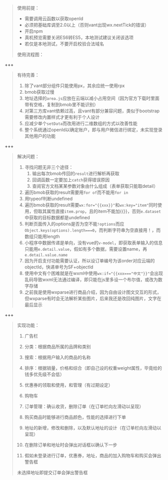 > 使用前提：
>
> - 需要调用云函数以获取openId
> - 必须把基础库调至2.0以上（否则vant出现wx.nextTick的错误）
> - 开启npm
> - 真机预览需要关闭ES6转ES5，本地测试建议关闭该选项
> - 若仅是本地测试，不要开启校验合法域名
>
> 使用流程图：
>
> 

+++

> 有待完善：
>
> 1. 除了vant部分组件只能使用px，其余应统一使用rpx
> 3. bmob获取过慢
> 3. 地址选择的`area.js`应放在云端以减小占用空间（因为官方下载时里面带有空格，复制到bmob里不能识别）
> 4. 对第三方库vant依赖过高，且vant有部分兼容问题，类似于bootstrap需要修改内置样式才更有利于个人设计
> 5. 应减少单个`setData`而改用进行二维数组的方式以改善性能
> 6. 整个系统通过openId以确定账户，即与用户微信进行绑定，未实现登录其他用户的功能

+++

> 解决问题：
>
> 1. 寻找问题无非三个途径：
>    1. 输出每次bmob传回的`result`进行解析再获取
>    2. 回调函数一定要加上`catch`获得错误原因
>    3. 查阅官方文档某某参数对象由什么组成（表单获取只能取detail）
> 2. 遍历bmob获取的result需要用`for of`而不能用`for in`
> 3. 用typeof判断undefined
> 4. 遍历bmob获取的result需要`wx:for="{{xxx}}"`和`wx:key="item"`同时使用，但取其属性直接`item.prop`，且的item不能加{{}}，否则`e.dataset`中获取的目标数据都是undefined
> 5. 判断页面传入的options是否为空不能`!options`而应`Object.keys(options).length===0`，而判断字符串为空直接用！，而数组只能用length
> 6. 小程序中数据传递是单向，没有vue的`v-model`，即获取表单输入的信息只能用`e.detail.value`，假如有多个数据，需要设置name，再`e.detail.value.name`
> 7. 因为开启支付功能需要认证，所以设订单编号为该order对应云端的objectId，快递单号为SF+objectId
> 8. 使用中文有个困难就是在wxml中使用`wx:if="{{xxx==="中文"}}"`会出现乱码导致wxml无法通过编译，即只能在js里多设一个布尔值，或改为数字存储
> 9. 之前我是使用wxparse进行商品介绍，因为自由设计图文交互的形式，但wxparse有时会无法解析某些图片，后来我还是改回纯图片，文字在最后显示

+++

>实现功能：
>
>1. 广告栏
>
>2. 分类：根据商品所属的品牌和类别
>
>3. 搜索：根据用户输入的商品的名称
>
>4. 排序：根据销量，价格和综合（即自己设的权重weight属性，毕竟给的钱多优先级不会低）
>
>5. 优惠券的领取和使用，和管理（有过期设定）
>
>6. 购物车
>
>7. 订单管理：确认收货，删除订单（在订单栏向左滑动以呈现）
>
>8. 购买商品时能够进行商品颜色，性能的选择进行下单
>
>9. 地址的新增，修改和删除，以及默认地址的设计（在订单栏向左滑动以呈现）
>
>10. 在删除订单和地址时会弹出对话框以确认下一步
>
>11. 假如未登录进行订单，优惠券，地址，商品的加入购物车和购买会弹出警告框
>
>    未选择地址即提交订单会弹出警告框

